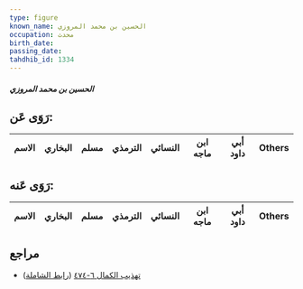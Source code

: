 ```yaml
---
type: figure
known_name: الحسين بن محمد المروزي
occupation: محدث
birth_date:
passing_date:
tahdhib_id: 1334
---
```

##### الحسين بن محمد المروزي

## رَوَى عَن:
| الاسم | البخاري | مسلم | الترمذي | النسائي | ابن ماجه | أبي داود | Others |
| ----- | ------- | ---- | ------- | ------- | -------- | -------- | ------ |
## رَوَى عَنه:
| الاسم | البخاري | مسلم | الترمذي | النسائي | ابن ماجه | أبي داود | Others |
| ----- | ------- | ---- | ------- | ------- | -------- | -------- | ------ |
## مراجع
- [تهذيب الكمال ٦-٤٧٤](obsidian://open?vault=Tahdhib-al-Kamal&file=Figures/١٣٣٤-الحسين%20بن%20محمد%20المروزي) ([رابط الشاملة](https://shamela.ws/book/3722/3138))
